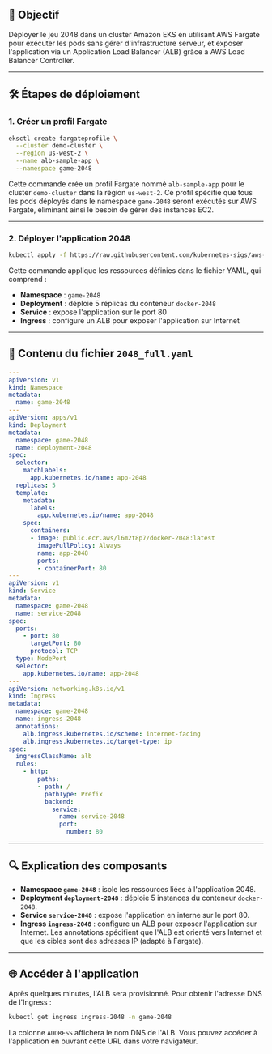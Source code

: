 ## 🎯 Objectif

Déployer le jeu 2048 dans un cluster Amazon EKS en utilisant AWS Fargate pour exécuter les pods sans gérer d'infrastructure serveur, et exposer l'application via un Application Load Balancer (ALB) grâce à AWS Load Balancer Controller.

---

## 🛠️ Étapes de déploiement

### 1. **Créer un profil Fargate**

```bash
eksctl create fargateprofile \
  --cluster demo-cluster \
  --region us-west-2 \
  --name alb-sample-app \
  --namespace game-2048
```

Cette commande crée un profil Fargate nommé `alb-sample-app` pour le cluster `demo-cluster` dans la région `us-west-2`. Ce profil spécifie que tous les pods déployés dans le namespace `game-2048` seront exécutés sur AWS Fargate, éliminant ainsi le besoin de gérer des instances EC2.

---

### 2. **Déployer l'application 2048**

```bash
kubectl apply -f https://raw.githubusercontent.com/kubernetes-sigs/aws-load-balancer-controller/v2.5.4/docs/examples/2048/2048_full.yaml
```

Cette commande applique les ressources définies dans le fichier YAML, qui comprend :

* **Namespace** : `game-2048`
* **Deployment** : déploie 5 réplicas du conteneur `docker-2048`
* **Service** : expose l'application sur le port 80
* **Ingress** : configure un ALB pour exposer l'application sur Internet

---

## 📄 Contenu du fichier `2048_full.yaml`

```yaml
---
apiVersion: v1
kind: Namespace
metadata:
  name: game-2048
---
apiVersion: apps/v1
kind: Deployment
metadata:
  namespace: game-2048
  name: deployment-2048
spec:
  selector:
    matchLabels:
      app.kubernetes.io/name: app-2048
  replicas: 5
  template:
    metadata:
      labels:
        app.kubernetes.io/name: app-2048
    spec:
      containers:
      - image: public.ecr.aws/l6m2t8p7/docker-2048:latest
        imagePullPolicy: Always
        name: app-2048
        ports:
        - containerPort: 80
---
apiVersion: v1
kind: Service
metadata:
  namespace: game-2048
  name: service-2048
spec:
  ports:
    - port: 80
      targetPort: 80
      protocol: TCP
  type: NodePort
  selector:
    app.kubernetes.io/name: app-2048
---
apiVersion: networking.k8s.io/v1
kind: Ingress
metadata:
  namespace: game-2048
  name: ingress-2048
  annotations:
    alb.ingress.kubernetes.io/scheme: internet-facing
    alb.ingress.kubernetes.io/target-type: ip
spec:
  ingressClassName: alb
  rules:
    - http:
        paths:
        - path: /
          pathType: Prefix
          backend:
            service:
              name: service-2048
              port:
                number: 80
```

---

## 🔍 Explication des composants

* **Namespace `game-2048`** : isole les ressources liées à l'application 2048.
* **Deployment `deployment-2048`** : déploie 5 instances du conteneur `docker-2048`.
* **Service `service-2048`** : expose l'application en interne sur le port 80.
* **Ingress `ingress-2048`** : configure un ALB pour exposer l'application sur Internet. Les annotations spécifient que l'ALB est orienté vers Internet et que les cibles sont des adresses IP (adapté à Fargate).

---

## 🌐 Accéder à l'application

Après quelques minutes, l'ALB sera provisionné. Pour obtenir l'adresse DNS de l'Ingress :

```bash
kubectl get ingress ingress-2048 -n game-2048
```

La colonne `ADDRESS` affichera le nom DNS de l'ALB. Vous pouvez accéder à l'application en ouvrant cette URL dans votre navigateur.


